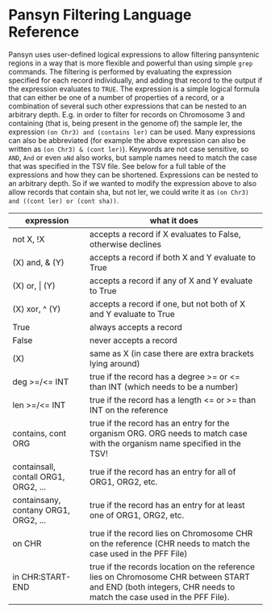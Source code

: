 # Pansyn Filtering Language Reference

Pansyn uses user-defined logical expressions to allow filtering pansyntenic regions in a way that is more flexible and powerful than using simple `grep` commands.
The filtering is performed by evaluating the expression specified for each record individually, and adding that record to the output if the expression evaluates to `TRUE`.
The expression is a simple logical formula that can either be one of a number of properties of a record, or a combination of several such other expressions that can be nested to an arbitrary depth.
E.g. in order to filter for records on Chromosome 3 and containing (that is, being present in the genome of) the sample ler, the expression `(on Chr3) and (contains ler)` can be used.
Many expressions can also be abbreviated (for example the above expression can also be written as `(on Chr3) & (cont ler)`).
Keywords are not case sensitive, so `AND`, `And` or even `aNd` also works, but sample names need to match the case that was specified in the TSV file.
See below for a full table of the expressions and how they can be shortened.
Expressions can be nested to an arbitrary depth.
So if we wanted to modify the expression above to also allow records that contain sha, but not ler, we could write it as `(on Chr3) and ((cont ler) or (cont sha))`.

expression | what it does
-- | --
not X, !X | accepts a record if X evaluates to False, otherwise declines
(X) and, & (Y) | accepts a record if both X and Y evaluate to True
(X) or, \| (Y) | accepts a record if any of X and Y evaluate to True
(X) xor, ^ (Y) | accepts a record if one, but not both of X and Y evaluate to True
True | always accepts a record
False | never accepts a record
(X) | same as X (in case there are extra brackets lying around)
deg >=/<= INT | true if the record has a degree >= or <= than INT (which needs to be a number)
len >=/<= INT | true if the record has a length <= or >= than INT on the reference
contains, cont ORG | true if the record has an entry for the organism ORG. ORG needs to match case with the organism name specified in the TSV!
containsall, contall ORG1, ORG2, ... | true if the record has an entry for all of ORG1, ORG2, etc.
containsany, contany ORG1, ORG2, ... | true if the record has an entry for at least one of ORG1, ORG2, etc.
on CHR | true if the record lies on Chromosome CHR on the reference (CHR needs to match the case used in the PFF File)
in CHR:START-END | true if the records location on the reference lies on Chromosome CHR between START and END (both integers, CHR needs to match the case used in the PFF File).




